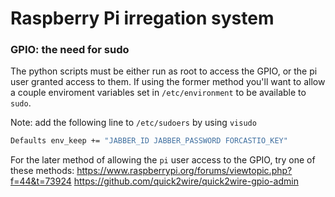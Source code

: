 # Raspberry Pi irregation system

### GPIO: the need for **sudo**

The python scripts must be either run as root to access the GPIO, or the pi user granted access to them. If using the former method you'll want to allow a couple enviroment variables set in `/etc/environment` to be available to `sudo`.

Note: add the following line to `/etc/sudoers` by using `visudo`

```sh
Defaults env_keep += "JABBER_ID JABBER_PASSWORD FORCASTIO_KEY"
```


For the later method of allowing the `pi` user access to the GPIO, try one of these methods: https://www.raspberrypi.org/forums/viewtopic.php?f=44&t=73924
https://github.com/quick2wire/quick2wire-gpio-admin
